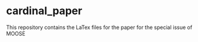 # cardinal_paper
This repository contains the LaTex files for the paper for the special issue of MOOSE
